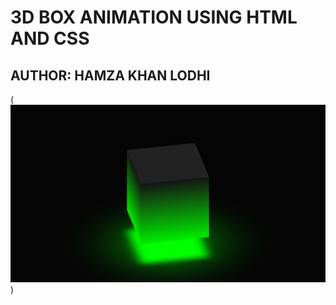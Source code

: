 # 3D BOX ANIMATION USING HTML AND CSS

## AUTHOR: HAMZA KHAN LODHI

(![box animation](box%20animation.png))
